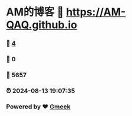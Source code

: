 # AM的博客 :link: https://AM-QAQ.github.io 
### :page_facing_up: [4](https://AM-QAQ.github.io/tag.html) 
### :speech_balloon: 0 
### :hibiscus: 5657 
### :alarm_clock: 2024-08-13 19:07:35 
### Powered by :heart: [Gmeek](https://github.com/Meekdai/Gmeek)

